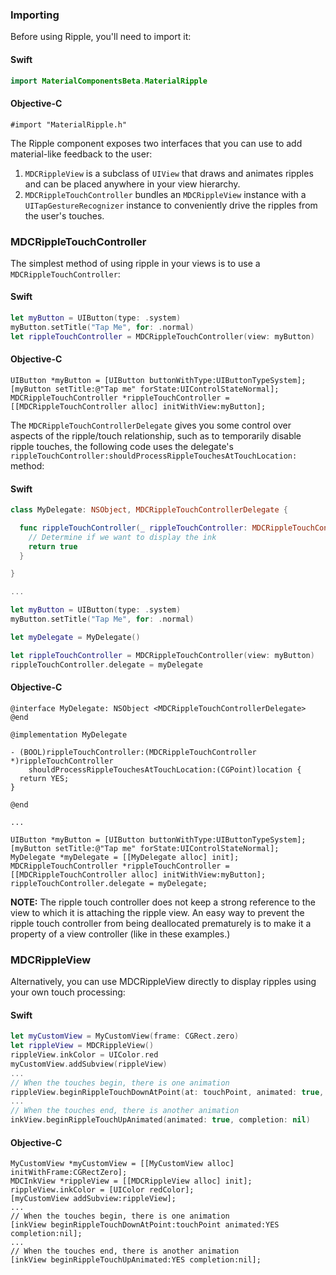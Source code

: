 ### Importing

Before using Ripple, you'll need to import it:

<!--<div class="material-code-render" markdown="1">-->
#### Swift
```swift
import MaterialComponentsBeta.MaterialRipple
```

#### Objective-C

```objc
#import "MaterialRipple.h"
```
<!--</div>-->

The Ripple component exposes two interfaces that you can use to add material-like
feedback to the user:

1. `MDCRippleView` is a subclass of `UIView` that draws and animates ripples
and can be placed anywhere in your view hierarchy.
2. `MDCRippleTouchController` bundles an `MDCRippleView` instance with a
`UITapGestureRecognizer` instance to conveniently drive the ripples from the
user's touches.

### MDCRippleTouchController

The simplest method of using ripple in your views is to use a
`MDCRippleTouchController`:

<!--<div class="material-code-render" markdown="1">-->
#### Swift
```swift
let myButton = UIButton(type: .system)
myButton.setTitle("Tap Me", for: .normal)
let rippleTouchController = MDCRippleTouchController(view: myButton)
```

#### Objective-C
```objc
UIButton *myButton = [UIButton buttonWithType:UIButtonTypeSystem];
[myButton setTitle:@"Tap me" forState:UIControlStateNormal];
MDCRippleTouchController *rippleTouchController = [[MDCRippleTouchController alloc] initWithView:myButton];
```
<!--</div>-->



The `MDCRippleTouchControllerDelegate` gives you some control over aspects of the
ripple/touch relationship, such as to temporarily disable ripple
touches, the following code uses the delegate's
`rippleTouchController:shouldProcessRippleTouchesAtTouchLocation:` method:

<!--<div class="material-code-render" markdown="1">-->

#### Swift
```swift
class MyDelegate: NSObject, MDCRippleTouchControllerDelegate {

  func rippleTouchController(_ rippleTouchController: MDCRippleTouchController, shouldProcessRippleTouchesAtTouchLocation location: CGPoint) -> Bool {
    // Determine if we want to display the ink
    return true
  }

}

...

let myButton = UIButton(type: .system)
myButton.setTitle("Tap Me", for: .normal)

let myDelegate = MyDelegate()

let rippleTouchController = MDCRippleTouchController(view: myButton)
rippleTouchController.delegate = myDelegate
```

#### Objective-C
```objc
@interface MyDelegate: NSObject <MDCRippleTouchControllerDelegate>
@end

@implementation MyDelegate

- (BOOL)rippleTouchController:(MDCRippleTouchController *)rippleTouchController
    shouldProcessRippleTouchesAtTouchLocation:(CGPoint)location {
  return YES;
}

@end

...

UIButton *myButton = [UIButton buttonWithType:UIButtonTypeSystem];
[myButton setTitle:@"Tap me" forState:UIControlStateNormal];
MyDelegate *myDelegate = [[MyDelegate alloc] init];
MDCRippleTouchController *rippleTouchController = [[MDCRippleTouchController alloc] initWithView:myButton];
rippleTouchController.delegate = myDelegate;
```
<!--</div>-->

**NOTE:** The ripple touch controller does not keep a strong reference to the view to which it is attaching the ripple view.
An easy way to prevent the ripple touch controller from being deallocated prematurely is to make it a property of a view controller (like in these examples.)

### MDCRippleView

Alternatively, you can use MDCRippleView directly to display ripples using your
own touch processing:

<!--<div class="material-code-render" markdown="1">-->
#### Swift
```swift
let myCustomView = MyCustomView(frame: CGRect.zero)
let rippleView = MDCRippleView()
rippleView.inkColor = UIColor.red
myCustomView.addSubview(rippleView)
...
// When the touches begin, there is one animation
rippleView.beginRippleTouchDownAtPoint(at: touchPoint, animated: true, completion: nil)
...
// When the touches end, there is another animation
inkView.beginRippleTouchUpAnimated(animated: true, completion: nil)
```

#### Objective-C
```objc
MyCustomView *myCustomView = [[MyCustomView alloc] initWithFrame:CGRectZero];
MDCInkView *rippleView = [[MDCRippleView alloc] init];
rippleView.inkColor = [UIColor redColor];
[myCustomView addSubview:rippleView];
...
// When the touches begin, there is one animation
[inkView beginRippleTouchDownAtPoint:touchPoint animated:YES completion:nil];
...
// When the touches end, there is another animation
[inkView beginRippleTouchUpAnimated:YES completion:nil];
```
<!--</div>-->
